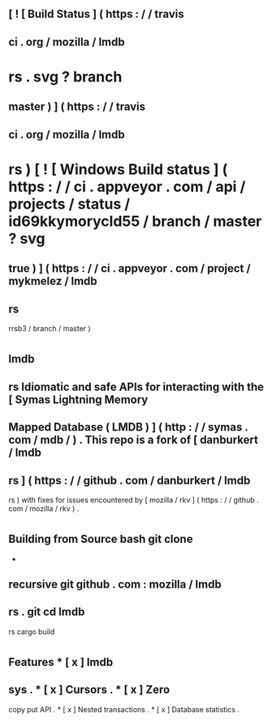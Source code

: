 [
!
[
Build
Status
]
(
https
:
/
/
travis
-
ci
.
org
/
mozilla
/
lmdb
-
rs
.
svg
?
branch
=
master
)
]
(
https
:
/
/
travis
-
ci
.
org
/
mozilla
/
lmdb
-
rs
)
[
!
[
Windows
Build
status
]
(
https
:
/
/
ci
.
appveyor
.
com
/
api
/
projects
/
status
/
id69kkymorycld55
/
branch
/
master
?
svg
=
true
)
]
(
https
:
/
/
ci
.
appveyor
.
com
/
project
/
mykmelez
/
lmdb
-
rs
-
rrsb3
/
branch
/
master
)
#
lmdb
-
rs
Idiomatic
and
safe
APIs
for
interacting
with
the
[
Symas
Lightning
Memory
-
Mapped
Database
(
LMDB
)
]
(
http
:
/
/
symas
.
com
/
mdb
/
)
.
This
repo
is
a
fork
of
[
danburkert
/
lmdb
-
rs
]
(
https
:
/
/
github
.
com
/
danburkert
/
lmdb
-
rs
)
with
fixes
for
issues
encountered
by
[
mozilla
/
rkv
]
(
https
:
/
/
github
.
com
/
mozilla
/
rkv
)
.
#
#
Building
from
Source
bash
git
clone
-
-
recursive
git
github
.
com
:
mozilla
/
lmdb
-
rs
.
git
cd
lmdb
-
rs
cargo
build
#
#
Features
*
[
x
]
lmdb
-
sys
.
*
[
x
]
Cursors
.
*
[
x
]
Zero
-
copy
put
API
.
*
[
x
]
Nested
transactions
.
*
[
x
]
Database
statistics
.
